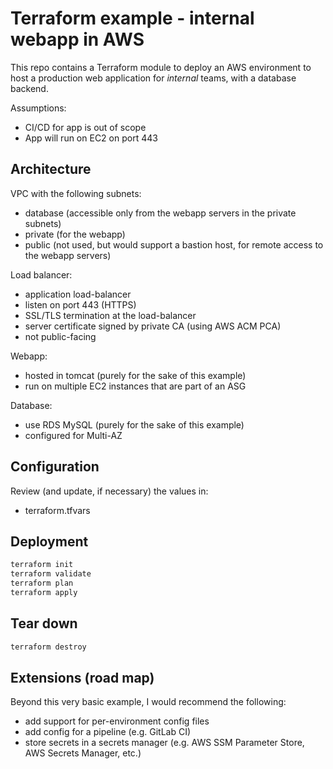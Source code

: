 # Terraform example - internal webapp in AWS

This repo contains a Terraform module to deploy an AWS environment to
host a production web application for *internal* teams, with a database
backend.

Assumptions:

- CI/CD for app is out of scope
- App will run on EC2 on port 443

## Architecture

VPC with the following subnets:

- database (accessible only from the webapp servers in the private subnets)
- private (for the webapp)
- public (not used, but would support a bastion host, for remote access to the webapp servers)

Load balancer:

- application load-balancer
- listen on port 443 (HTTPS)
- SSL/TLS termination at the load-balancer
- server certificate signed by private CA (using AWS ACM PCA)
- not public-facing

Webapp:

- hosted in tomcat (purely for the sake of this example)
- run on multiple EC2 instances that are part of an ASG

Database:

- use RDS MySQL (purely for the sake of this example)
- configured for Multi-AZ

## Configuration

Review (and update, if necessary) the values in:

- terraform.tfvars

## Deployment

```bash
terraform init
terraform validate
terraform plan
terraform apply
```

## Tear down

```bash
terraform destroy
```

## Extensions (road map)

Beyond this very basic example, I would recommend the following:

- add support for per-environment config files
- add config for a pipeline (e.g. GitLab CI)
- store secrets in a secrets manager (e.g. AWS SSM Parameter Store, AWS Secrets Manager, etc.)
